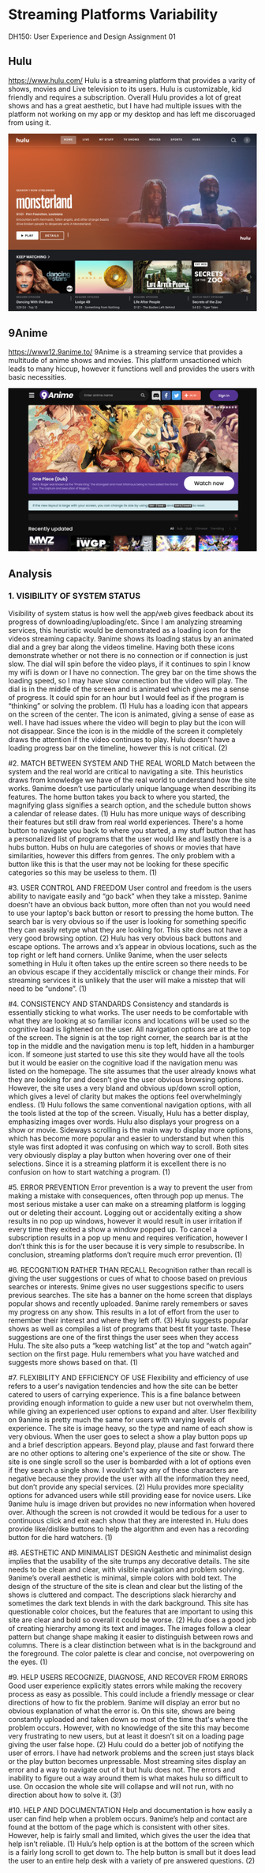 # Streaming Platforms Variability
DH150: User Experience and Design Assignment 01


## Hulu
https://www.hulu.com/
Hulu is a streaming platform that provides a varity of shows, movies and Live television to its users. Hulu is customizable, kid friendly and requires a subscription. Overall Hulu provides a lot of great shows and has a great aesthetic, but I have had multiple issues with the platform not working on my app or my desktop and has left me discoruaged from using it. 

![anime screen shot](ScreenShotAnime.png)

## 9Anime 
https://www12.9anime.to/
9Anime is a streaming service that provides a multitude of anime shows and movies. This platform unsactioned which leads to many hiccup, however it functions well and provides the users with basic necessities.

![hulu screen shot](ScreenShotHulu.png)

## Analysis
### 1. VISIBILITY OF SYSTEM STATUS

Visibility of system status is how well the app/web gives feedback about its progress of downloading/uploading/etc. Since I am analyzing streaming services, this heuristic would be demonstrated as a loading icon for the videos streaming capacity. 
9anime shows its loading status by an animated dial and a grey bar along the videos timeline. Having both these icons demonstrate whether or not there is no connection or if connection is just slow. The dial will spin before the video plays, if it continues to spin I know my wifi is down or I have no connection. The grey bar on the time shows the loading speed, so I may have slow connection but the video will play. The dial is in the middle of the screen and  is animated which gives me a sense of progress. It could spin for an hour but I would feel as if the program is “thinking” or solving the problem. (1)
Hulu has a loading icon that appears on the screen of the center. The icon is animated, giving a sense of ease as well. I have had issues where the video will begin to play but the icon will not disappear. Since the icon is in the middle of the screen it completely draws the attention if the video continues to play. Hulu doesn't have a loading progress bar on the timeline, however this is not critical. (2)

#2. MATCH BETWEEN SYSTEM AND THE REAL WORLD
Match between the system and the real world are critical to navigating a site. This heuristics draws from knowledge we have of the real world to understand how the site works.
9anime doesn’t use particularly unique language when describing its features. The home button takes you back to where you started, the magnifying glass signifies a search option, and the schedule button shows a calendar of release dates. (1)
Hulu has more unique ways of describing their features but still draw from real world experiences. There's a home button to navigate you back to where you started, a my stuff button that has a personalized list of programs that the user would like and lastly there is a hubs button. Hubs on hulu are categories of shows or movies that have similarities, however this differs from genres. The only problem with a button like this is that the user may not be looking for these specific categories so this may be useless to them. (1)

#3. USER CONTROL AND FREEDOM
User control and freedom is the users ability to navigate easily and “go back” when they take a misstep. 
9anime doesn't have an obvious back button, more often than not you would need to use your laptop's back button or resort to pressing the home button. The search bar is very obvious so if the user is looking for something specific they can easily retype what they are looking for. This site does not have a very good browsing option. (2)
Hulu has very obvious back buttons and escape options. The arrows and x’s appear in obvious locations, such as the top right or left hand corners. Unlike 9anime, when the user selects something in Hulu it often takes up the entire screen so there needs to be an obvious escape if they accidentally misclick or change their minds. For streaming services it is unlikely that the user will make a misstep that will need to be “undone”. (1)

#4. CONSISTENCY AND STANDARDS
Consistency and standards is essentially sticking to what works. The user needs to be comfortable with what they are looking at so familiar icons and locations will be used so the cognitive load is lightened on the user.
All navigation options are at the top of the screen. The signin is at the top right corner, the search bar is at the top in the middle and the navigation menu is top left, hidden in a hamburger icon. If someone just started to use this site they would have all the tools but it would be easier on the cognitive load if the navigation menu was listed on the homepage. The site assumes that the user already knows what they are looking for and doesn’t give the user obvious browsing options. However, the site uses a very bland and obvious up/down scroll option, which gives a level of clarity but makes the options feel overwhelmingly endless. (1)
Hulu follows the same conventional navigation options, with all the tools listed at the top of the screen. Visually, Hulu has a better display, emphasizing images over words. Hulu also displays your progress on a show or movie. Sideways scrolling is the main way to display more options, which has become more popular and easier to understand but when this style was first adopted it was confusing on which way to scroll. Both sites very obviously display a play button when hovering over one of their selections. Since it is a streaming platform it is excellent there is no confusion on how to start watching a program. (1)

#5. ERROR PREVENTION
Error prevention is a way to prevent the user from making a mistake with consequences, often through pop up menus.
The most serious mistake a user can make on a streaming platform is logging out or deleting their account. Logging out or accidentally exiting a show results in no pop up windows, however it would result in user irritation if every time they exited a show a window popped up. To cancel a subscription results in a pop up menu and requires verification, however I don’t think this is for the user because it is very simple to resubscribe. In conclusion, streaming platforms don’t require much error prevention. (1)

#6. RECOGNITION RATHER THAN RECALL
Recognition rather than recall is giving the user suggestions or cues of what to choose based on previous searches or interests. 
9nime gives no user suggestions specific to users previous searches. The site has a banner on the home screen that displays popular shows and recently uploaded. 9anime rarely remembers or saves my progress on any show. This results in a lot of effort from the user to remember their interest and where they left off. (3)
Hulu suggests popular shows as well as compiles a list of programs that best fit your taste. These suggestions are one of the first things the user sees when they access Hulu. The site also puts a “keep watching list” at the top and “watch again” section on the first page. Hulu remembers what you have watched and suggests more shows based on that. (1)

#7. FLEXIBILITY AND EFFICIENCY OF USE
Flexibility and efficiency of use refers to a user's navigation tendencies and how the site can be better catered to users of carrying experience. This is a fine balance between providing enough information to guide a new user but not overwhelm them, while giving an experienced user options to expand and alter.
User flexibility on 9anime is pretty much the same for users with varying levels of experience. The site is image heavy, so the type and name of each show is very obvious. When the user goes to select a show a play button pops up and a brief description appears. Beyond play, plause and fast forward there are no other options to altering one's experience of the site or show. The site is one single scroll so the user is bombarded with a lot of options even if they search a single show. I wouldn’t say any of these characters are negative because they provide the user with all the information they need, but don’t provide any special services. (2) 
Hulu provides more speciality options for advanced users while still providing ease for novice users. Like 9anime hulu is image driven but provides no new information when hovered over. Although the screen is not crowded it would be tedious for a user to continuous click and exit each show that they are interested in. Hulu does provide like/dislike buttons to help the algorithm and even has a recording button for die hard watchers. (1)

#8. AESTHETIC AND MINIMALIST DESIGN
Aesthetic and minimalist design implies that the usability of the site trumps any decorative details. The site needs to be clean and clear, with visible navigation and problem solving. 
9anime’s overall aesthetic is minimal, simple colors with bold text. The design of the structure of the site is clean and clear but the listing of the shows is cluttered and compact. The descriptions slack hierarchy and sometimes the dark text blends in with the dark background. This site has questionable color choices, but the features that are important to using this site are clear and bold so overall it could be worse. (2)
Hulu does a good job of creating hierarchy among its text and images. The images follow a clear pattern but change shape making it easier to distinguish between rows and columns. There is a clear distinction between what is in the background and the foreground. The color palette is clear and concise, not overpowering on the eyes. (1)

#9. HELP USERS RECOGNIZE, DIAGNOSE, AND RECOVER FROM ERRORS
Good user experience explicitly states errors while making the recovery process as easy as possible. This could include a friendly message  or clear directions of how to fix the problem. 
9anime will display an error but no obvious explanation of what the error is. On this site, shows are being constantly uploaded and taken down so most of the time that's where the problem occurs. However, with no knowledge of the site this may become very frustrating to new users, but at least it doesn’t sit on a loading page giving the user false hope. (2)
Hulu could do a better job of notifying the user of errors. I have had network problems and the screen just stays black or the play button becomes unpressable. Most streaming sites display an error and a way to navigate out of it but hulu does not. The errors and inability to figure out a way around them is what makes hulu so difficult to use. On occasion the whole site will collapse and will not run, with no direction about how to solve it. (3!)

#10. HELP AND DOCUMENTATION
Help and documentation is how easily a user can find help when a problem occurs.
9anime’s help and contact are found at the bottom of the page which is consistent with other sites. However, help is fairly small and limited, which gives the user the idea that help isn’t reliable. (1)
Hulu’s help option is at the bottom of the screen which is a fairly long scroll to get down to. The help button is small but it does lead the user to an entire help desk with a variety of pre answered questions. (2)
